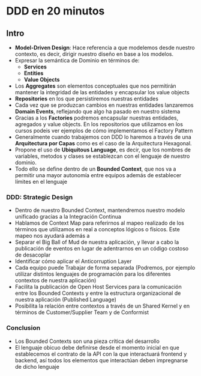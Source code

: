 # DDD en 20 minutos

## Intro

* **Model-Driven Design**: Hace referencia a que modelemos desde nuestro contexto, es decir, dirigir nuestro diseño en base a los modelos. 
* Expresar la semántica de Dominio en términos de:
  * **Services**
  * **Entities**
  * **Value Objects**
* Los **Aggregates** son elementos conceptuales que nos permitirán mantener la integridad de las entidades y encapsular los value objects
* **Repositories** en los que persistiremos nuestras entidades
* Cada vez que se produzcan cambios en nuestras entidades lanzaremos **Domain Events**, reflejando que algo ha pasado en nuestro sistema
* Gracias a los **Factories** podremos encapsular nuestras entidades, agregados y value objects. En los repositorios que utilizamos en los cursos podeis ver ejemplos de cómo implementamos el Factory Pattern
* Generalmente cuando trabajemos con DDD lo haremos a través de una **Arquitectura por Capas** como es el caso de la Arquitectura Hexagonal.
* Propone el uso de **Ubiquitous Language**, es decir, que los nombres de variables, metodos y clases se establezcan con el lenguaje de nuestro dominio.
* Todo ello se define dentro de un **Bounded Context**, que nos va a permitir una mayor autonomía entre equipos además de establecer límites en el lenguaje

### DDD: Strategic Design
* Dentro de nuestro Bounded Context, mantendremos nuestro modelo unificado gracias a la Integración Continua
* Hablamos de Context Map para referirnos al mapeo realizado de los términos que utilizamos en real a conceptos lógicos o físicos. Este mapeo nos ayudará además a
* Separar el Big Ball of Mud de nuestra aplicación, y llevar a cabo la publicación de eventos en lugar de adentrarnos en un código costoso de desacoplar
* Identificar cómo aplicar el Anticorruption Layer
* Cada equipo puede Trabajar de forma separada (Podremos, por ejemplo utilizar distintos lenguajes de programación para los diferentes contextos de nuestra aplicación)
* Facilita la publicación de Open Host Services para la comunicación entre los Bounded Contexts y entre la estructura organizacional de nuestra aplicación (Published Language)
* Posibilita la relación entre contextos a través de un Shared Kernel y en términos de Customer/Supplier Team y de Conformist

### Conclusion
* Los Bounded Contexts son una pieza crítica del desarrollo
* El lenguaje obicuo debe definirse desde el momento inicial en que establecemos el contrato de la API con la que interactuará frontend y backend, así todos los elementos que interactúan deben impregnarse de dicho lenguaje
